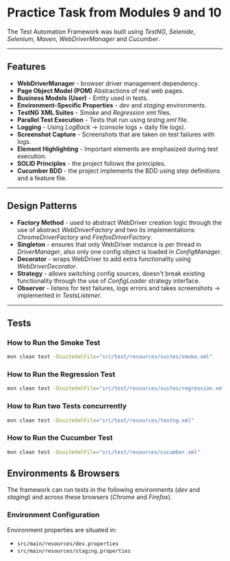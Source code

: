 # **Practice Task from Modules 9 and 10**
The Test Automation Framework was built using *TestNG*, *Selenide*, *Selenium*, *Maven*, 
*WebDriverManager* and *Cucumber*.

---

## **Features**

- **WebDriverManager** - browser driver management dependency.
- **Page Object Model (POM)** Abstractions of real web pages.
- **Business Models (User)** - Entity used in tests.
- **Environment-Specific Properties** - *dev* and *staging* environments.
- **TestNG XML Suites** - *Smoke* and *Regression* xml files.
- **Parallel Test Execution** - Tests that run using *testng.xml* file.
- **Logging** - Using *LogBack* -> (console logs + daily file logs).
- **Screenshot Capture** - Screenshots that are taken on test failures with logs.
- **Element Highlighting** - Important elements are emphasized during test execution.
- **SOLID Principles** - the project follows the principles. 
- **Cucumber BDD** - the project implements the BDD using step definitions and a feature file.
---
## **Design Patterns**

- **Factory Method** - used to abstract WebDriver creation logic through the use
of abstract *WebDriverFactory* and two its implementations: *ChromeDriverFactory* and 
*FirefoxDriverFactory*.
- **Singleton** - ensures that only WebDriver instance is per thread in *DriverManager*, 
also only one config object is loaded in *ConfigManager*.
- **Decorator** - wraps WebDriver to add extra functionality using *WebDriverDecorator*.
- **Strategy** - allows switching config sources, doesn't break existing functionality
through the use of *ConfigLoader* strategy interface.
- **Observer** - listens for test failures, logs errors and takes screenshots -> implemented
in *TestsListener*.

---
## **Tests**

### How to Run the Smoke Test
```bash
mvn clean test -DsuiteXmlFile="src/test/resources/suites/smoke.xml"
```

### How to Run the Regression Test
```bash
mvn clean test -DsuiteXmlFile="src/test/resources/suites/regression.xml"
```

### How to Run two Tests concurrently
```bash
mvn clean test -DsuiteXmlFile="src/test/resources/testng.xml"
```

### How to Run the Cucumber Test
```bash
mvn clean test -DsuiteXmlFile="src/test/resources/cucumber.xml"
```

## **Environments & Browsers**

The framework can run tests in the following environments (*dev* and *staging*) 
and across these browsers (*Chrome* and *Firefox*).

### **Environment Configuration**
Environment properties are situated in:
- `src/main/resources/dev.properties`
- `src/main/resources/staging.properties`

